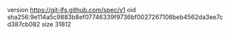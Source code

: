 version https://git-lfs.github.com/spec/v1
oid sha256:9e114a5c9883b8ef07746339f9736bf0027267106beb4562da3ee7cd387cb082
size 31812
